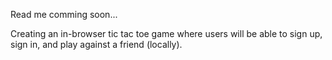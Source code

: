 Read me comming soon...

Creating an in-browser tic tac toe game where users will be able to sign up, sign in,
and play against a friend (locally).
